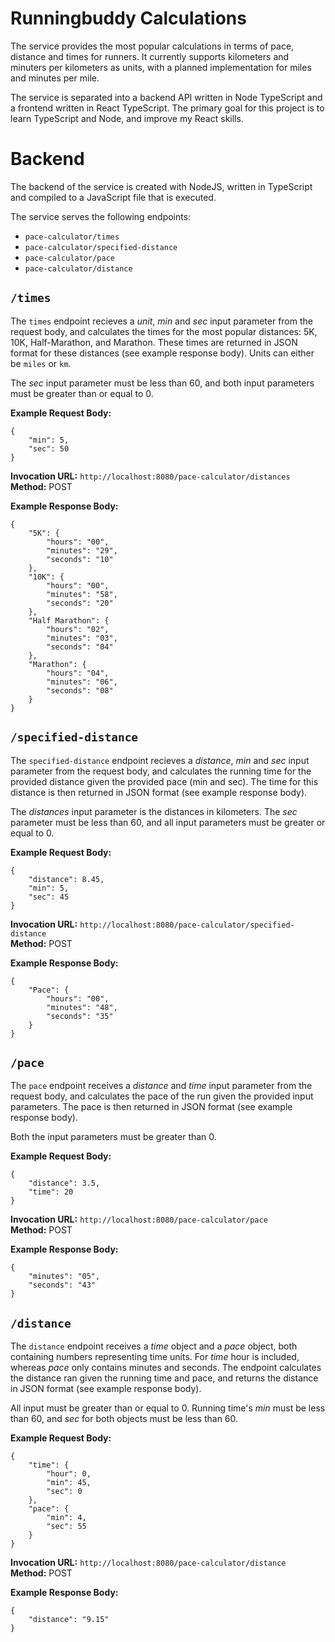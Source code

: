 # Runningbuddy Calculations

The service provides the most popular calculations in terms of pace, distance and times for runners. It currently supports kilometers and minuters per kilometers as units, with a planned implementation for miles and minutes per mile. 

The service is separated into a backend API written in Node TypeScript and a frontend written in React TypeScript. The primary goal for this project is to learn TypeScript and Node, and improve my React skills. 

# Backend
The backend of the service is created with NodeJS, written in TypeScript and compiled to a JavaScript file that is executed. 

The service serves the following endpoints:

* `pace-calculator/times`
* `pace-calculator/specified-distance`
* `pace-calculator/pace`
* `pace-calculator/distance`

## `/times`

The `times` endpoint recieves a *unit*, *min* and *sec* input parameter from the request body, and calculates the times for the most popular distances: 5K, 10K, Half-Marathon, and Marathon. These times are returned in JSON format for these distances (see example response body). Units can either be `miles` or `km`.

The *sec* input parameter must be less than 60, and both input parameters must be greater than or equal to 0.

**Example Request Body:**
```
{
    "min": 5,
    "sec": 50
}
```

**Invocation URL:** `http://localhost:8080/pace-calculator/distances` <br>
**Method:** POST <br>

**Example Response Body:**
```
{
    "5K": {
        "hours": "00",
        "minutes": "29",
        "seconds": "10"
    },
    "10K": {
        "hours": "00",
        "minutes": "58",
        "seconds": "20"
    },
    "Half Marathon": {
        "hours": "02",
        "minutes": "03",
        "seconds": "04"
    },
    "Marathon": {
        "hours": "04",
        "minutes": "06",
        "seconds": "08"
    }
}
```

## `/specified-distance`
The `specified-distance` endpoint recieves a *distance*, *min* and *sec* input parameter from the request body, and calculates the running time for the provided distance given the provided pace (min and sec). The time for this distance is then returned in JSON format (see example response body).

The *distances* input parameter is the distances in kilometers. The *sec* parameter must be less than 60, and all input parameters must be greater or equal to 0.

**Example Request Body:**
```
{
    "distance": 8.45,
    "min": 5,
    "sec": 45
}
```

**Invocation URL:** `http://localhost:8080/pace-calculator/specified-distance`<br>
**Method:** POST

**Example Response Body:**
```
{
    "Pace": {
        "hours": "00",
        "minutes": "48",
        "seconds": "35"
    }
}
```

## `/pace`
The `pace` endpoint receives a *distance* and *time* input parameter from the request body, and calculates the pace of the run given the provided input parameters. The pace is then returned in JSON format (see example response body).

Both the input parameters must be greater than 0.

**Example Request Body:**
```
{
    "distance": 3.5,
    "time": 20
}
```

**Invocation URL:** `http://localhost:8080/pace-calculator/pace` <br>
**Method:** POST

**Example Response Body:**
```
{
    "minutes": "05",
    "seconds": "43"
}
```

## `/distance`
The `distance` endpoint receives a *time* object and a *pace* object, both containing numbers representing time units. For *time* hour is included, whereas *pace* only contains minutes and seconds. The endpoint calculates the distance ran given the running time and pace, and returns the distance in JSON format (see example response body).

All input must be greater than or equal to 0. Running time's *min* must be less than 60, and *sec* for both objects must be less than 60.

**Example Request Body:**
```
{
    "time": {
        "hour": 0,
        "min": 45,
        "sec": 0
    },
    "pace": {
        "min": 4,
        "sec": 55
    }
}
```

**Invocation URL:** `http://localhost:8080/pace-calculator/distance` <br>
**Method:** POST

**Example Response Body:**
```
{
    "distance": "9.15"
}
```